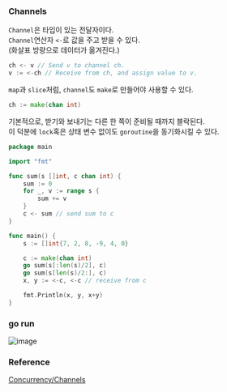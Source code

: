 ### Channels
`Channel`은 타입이 있는 전달자이다.<br>
`Channel`연산자 `<-`로 값을 주고 받을 수 있다.<br>
(화살표 방량으로 데이터가 옮겨진다.)
```go
ch <- v // Send v to channel ch.
v := <-ch // Receive from ch, and assign value to v.
```

`map`과 `slice`처럼, `channel`도 `make`로 만들어야 사용할 수 있다.<br>
```go
ch := make(chan int)
```

기본적으로, 받기와 보내기는 다른 한 쪽이 준비될 때까지 블락된다.<br>
이 덕분에 `lock`혹은 상태 변수 없이도 `goroutine`을 동기화시킬 수 있다.<br>
```go
package main

import "fmt"

func sum(s []int, c chan int) {
	sum := 0
	for _, v := range s {
		sum += v
	}
	c <- sum // send sum to c
}

func main() {
	s := []int{7, 2, 8, -9, 4, 0}

	c := make(chan int)
	go sum(s[:len(s)/2], c)
	go sum(s[len(s)/2:], c)
	x, y := <-c, <-c // receive from c

	fmt.Println(x, y, x+y)
}

```

### go run
![image](https://github.com/user-attachments/assets/51403c0e-3f24-4830-98ef-77b983afc2f0)


### Reference
[Concurrency/Channels](https://go.dev/tour/concurrency/2)<br>
